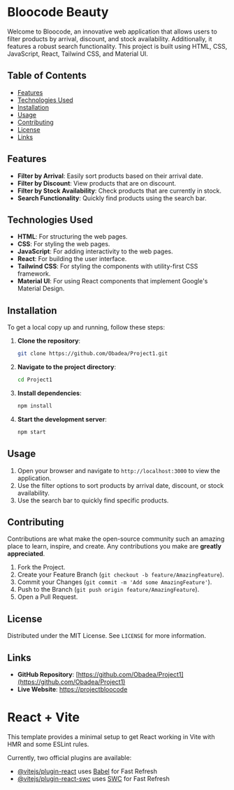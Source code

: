 
# Bloocode Beauty

Welcome to Bloocode, an innovative web application that allows users to filter products by arrival, discount, and stock availability. Additionally, it features a robust search functionality. This project is built using HTML, CSS, JavaScript, React, Tailwind CSS, and Material UI.

## Table of Contents

- [Features](#features)
- [Technologies Used](#technologies-used)
- [Installation](#installation)
- [Usage](#usage)
- [Contributing](#contributing)
- [License](#license)
- [Links](#links)

## Features

- **Filter by Arrival**: Easily sort products based on their arrival date.
- **Filter by Discount**: View products that are on discount.
- **Filter by Stock Availability**: Check products that are currently in stock.
- **Search Functionality**: Quickly find products using the search bar.

## Technologies Used

- **HTML**: For structuring the web pages.
- **CSS**: For styling the web pages.
- **JavaScript**: For adding interactivity to the web pages.
- **React**: For building the user interface.
- **Tailwind CSS**: For styling the components with utility-first CSS framework.
- **Material UI**: For using React components that implement Google's Material Design.

## Installation

To get a local copy up and running, follow these steps:

1. **Clone the repository**:
   ```bash
   git clone https://github.com/Obadea/Project1.git
   ```
2. **Navigate to the project directory**:
   ```bash
   cd Project1
   ```
3. **Install dependencies**:
   ```bash
   npm install
   ```
4. **Start the development server**:
   ```bash
   npm start
   ```

## Usage

1. Open your browser and navigate to `http://localhost:3000` to view the application.
2. Use the filter options to sort products by arrival date, discount, or stock availability.
3. Use the search bar to quickly find specific products.

## Contributing

Contributions are what make the open-source community such an amazing place to learn, inspire, and create. Any contributions you make are **greatly appreciated**.

1. Fork the Project.
2. Create your Feature Branch (`git checkout -b feature/AmazingFeature`).
3. Commit your Changes (`git commit -m 'Add some AmazingFeature'`).
4. Push to the Branch (`git push origin feature/AmazingFeature`).
5. Open a Pull Request.

## License

Distributed under the MIT License. See `LICENSE` for more information.

## Links

- **GitHub Repository**: [https://github.com/Obadea/Project1](https://github.com/Obadea/Project1)
- **Live Website**: [https://projectbloocode](https://projectbloocode)



# React + Vite

This template provides a minimal setup to get React working in Vite with HMR and some ESLint rules.

Currently, two official plugins are available:

- [@vitejs/plugin-react](https://github.com/vitejs/vite-plugin-react/blob/main/packages/plugin-react/README.md) uses [Babel](https://babeljs.io/) for Fast Refresh
- [@vitejs/plugin-react-swc](https://github.com/vitejs/vite-plugin-react-swc) uses [SWC](https://swc.rs/) for Fast Refresh
